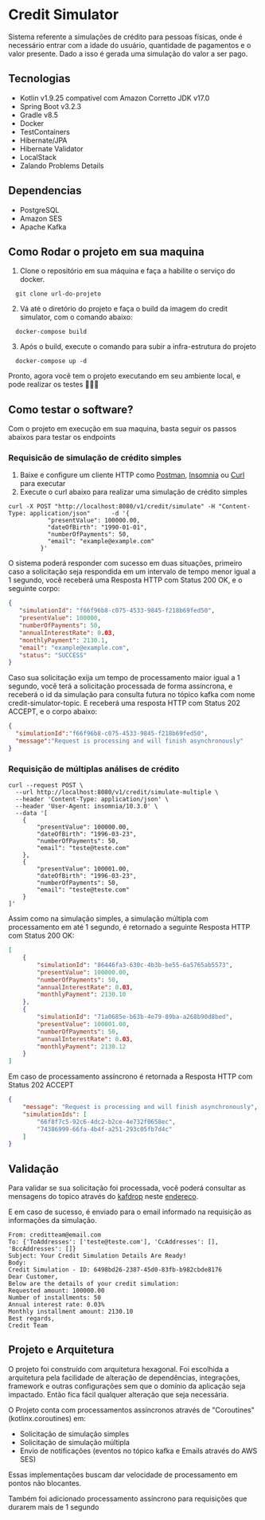 # Credit Simulator

Sistema referente a simulações de crédito para pessoas físicas, onde é necessário 
entrar com a idade do usuário, quantidade de pagamentos e o valor presente. 
Dado a isso é gerada uma simulação do valor a ser pago.

##  Tecnologias

- Kotlin v1.9.25 compativel com Amazon Corretto JDK v17.0
- Spring Boot v3.2.3
- Gradle v8.5
- Docker
- TestContainers
- Hibernate/JPA
- Hibernate Validator
- LocalStack
- Zalando Problems Details

## Dependencias

- PostgreSQL
- Amazon SES 
- Apache Kafka

## Como Rodar o projeto em sua maquina

1. Clone o repositório em sua máquina e faça a habilite o serviço do docker.

```shell
  git clone url-do-projeto
```

2. Vá até o diretório do projeto e faça o build da imagem do credit simulator, com o comando abaixo: 


```shell
  docker-compose build
```

3. Após o build, execute o comando para subir a infra-estrutura do projeto

```shell
  docker-compose up -d
```

Pronto, agora você tem o projeto executando em seu ambiente local, e pode realizar os testes 🎊🎊🎊

## Como testar o software? 
Com o projeto em execução em sua maquina, basta seguir os passos abaixos para testar os endpoints


### Requisicão de simulação de crédito simples


1. Baixe e configure um cliente HTTP como [Postman](https://www.postman.com/), [Insomnia](https://insomnia.rest/download) ou [Curl](https://curl.se/) para executar 
2. Execute o curl abaixo para realizar uma simulação de crédito simples

```shell
curl -X POST "http://localhost:8080/v1/credit/simulate" -H "Content-Type: application/json"      -d '{
           "presentValue": 100000.00,
           "dateOfBirth": "1990-01-01",
           "numberOfPayments": 50,
           "email": "example@example.com"
         }'
```

O sistema poderá responder com sucesso em duas situações, primeiro caso a solicitação seja respondida em um intervalo de tempo
menor igual a 1 segundo, você receberá uma Resposta HTTP com Status 200 OK, e o seguinte corpo: 

```json
{
   "simulationId": "f66f96b8-c075-4533-9845-f218b69fed50",
   "presentValue": 100000,
   "numberOfPayments": 50,
   "annualInterestRate": 0.03,
   "monthlyPayment": 2130.1,
   "email": "example@example.com",
   "status": "SUCCESS"
}
```

Caso sua solicitação exija um tempo de processamento maior igual 
a 1 segundo, você terá a solicitação processada de forma assíncrona, 
e receberá o id da simulação para consulta futura no tópico kafka 
com nome credit-simulator-topic. E receberá uma resposta HTTP com Status 202 ACCEPT, e o corpo abaixo:

```json
{
  "simulationId":"f66f96b8-c075-4533-9845-f218b69fed50",
  "message":"Request is processing and will finish asynchronously"
}
```


### Requisição de múltiplas análises de crédito



```shell
curl --request POST \
  --url http://localhost:8080/v1/credit/simulate-multiple \
  --header 'Content-Type: application/json' \
  --header 'User-Agent: insomnia/10.3.0' \
  --data '[
	{
		"presentValue": 100000.00,
		"dateOfBirth": "1996-03-23",
		"numberOfPayments": 50,
		"email": "teste@teste.com"
	},
	{
		"presentValue": 100001.00,
		"dateOfBirth": "1996-03-23",
		"numberOfPayments": 50,
		"email": "teste@teste.com"
	}
]'
```
Assim como na simulação simples, a simulação múltipla com 
processamento em até 1 segundo, é retornado a seguinte Resposta HTTP com Status 200 OK:

```json
[
	{
		"simulationId": "86446fa3-630c-4b3b-be55-6a5765ab5573",
		"presentValue": 100000.00,
		"numberOfPayments": 50,
		"annualInterestRate": 0.03,
		"monthlyPayment": 2130.10
	},
	{
		"simulationId": "71a0685e-b63b-4e79-89ba-a268b90d8bed",
		"presentValue": 100001.00,
		"numberOfPayments": 50,
		"annualInterestRate": 0.03,
		"monthlyPayment": 2130.12
	}
]
```

Em caso de processamento assíncrono é retornada a Resposta HTTP com Status 202 ACCEPT

```json
{
	"message": "Request is processing and will finish asynchronously",
	"simulationIds": [
		"66f8f7c5-92c6-4dc2-b2ce-4e732f0658ec",
		"74386999-66fa-4b4f-a251-293c05fb7d4c"
	]
}
```


## Validação

Para validar se sua solicitação foi processada, você poderá consultar as mensagens do topico através do [kafdrop](http://localhost:19000/)
neste [endereco](http://localhost:19000/topic/credit-simulator-topic/allmessages).

E em caso de sucesso, é enviado para o email informado na requisição as informações da simulação.


```shell
From: creditteam@email.com
To: {'ToAddresses': ['teste@teste.com'], 'CcAddresses': [], 'BccAddresses': []}
Subject: Your Credit Simulation Details Are Ready!
Body:
Credit Simulation - ID: 6498bd26-2387-45d0-83fb-b982cbde8176
Dear Customer,
Below are the details of your credit simulation:
Requested amount: 100000.00
Number of installments: 50
Annual interest rate: 0.03%
Monthly installment amount: 2130.10
Best regards,
Credit Team
```

## Projeto e Arquitetura

O projeto foi construído com arquitetura hexagonal. Foi escolhida a arquitetura pela facilidade de alteração de dependências, integrações, framework e outras configurações sem que o domínio da aplicação seja impactado. Então fica fácil qualquer alteração que seja necessária.

O Projeto conta com processamentos assíncronos através de "Coroutines" (kotlinx.coroutines) em:

* Solicitação de simulação simples
* Solicitação de simulação múltipla
* Envio de notificações (eventos no tópico kafka e Emails através do AWS SES)

Essas implementações buscam dar velocidade de processamento em pontos não blocantes.

Também foi adicionado processamento assíncrono para requisições que durarem mais de 1 segundo

